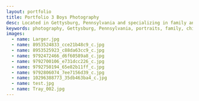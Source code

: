 ```yaml
---
layout: portfolio
title: Portfolio 3 Boys Photography
desc: Located in Gettysburg, Pennsylvania and specializing in family and children's portraits.
keywords: photography, Gettysburg, Pennsylvania, portraits, family, children
images:
  - name: Larger.jpg
  - name: 8953524833_cce21b48c9_c.jpg
  - name: 8953525923_c88da63cc9_c.jpg
  - name: 9792472466_d6f60589a8_c.jpg
  - name: 9792700106_e731dcc226_c.jpg
  - name: 9792750194_65e82b11ff_c.jpg
  - name: 9792806074_7ee7156d39_c.jpg
  - name: 10296388773_35db463ba4_c.jpg
  - name: test.jpg
  - name: Tray_002.jpg
---
```

